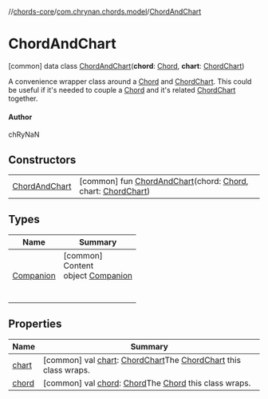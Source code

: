 //[chords-core](../../../index.md)/[com.chrynan.chords.model](../index.md)/[ChordAndChart](index.md)



# ChordAndChart  
 [common] data class [ChordAndChart](index.md)(**chord**: [Chord](../-chord/index.md), **chart**: [ChordChart](../-chord-chart/index.md))

A convenience wrapper class around a [Chord](../-chord/index.md) and [ChordChart](../-chord-chart/index.md). This could be useful if it's needed to couple a [Chord](../-chord/index.md) and it's related [ChordChart](../-chord-chart/index.md) together.



#### Author  


chRyNaN

   


## Constructors  
  
| | |
|---|---|
| <a name="com.chrynan.chords.model/ChordAndChart/ChordAndChart/#com.chrynan.chords.model.Chord#com.chrynan.chords.model.ChordChart/PointingToDeclaration/"></a>[ChordAndChart](-chord-and-chart.md)| <a name="com.chrynan.chords.model/ChordAndChart/ChordAndChart/#com.chrynan.chords.model.Chord#com.chrynan.chords.model.ChordChart/PointingToDeclaration/"></a> [common] fun [ChordAndChart](-chord-and-chart.md)(chord: [Chord](../-chord/index.md), chart: [ChordChart](../-chord-chart/index.md))   <br>|


## Types  
  
|  Name |  Summary | 
|---|---|
| <a name="com.chrynan.chords.model/ChordAndChart.Companion///PointingToDeclaration/"></a>[Companion](-companion/index.md)| <a name="com.chrynan.chords.model/ChordAndChart.Companion///PointingToDeclaration/"></a>[common]  <br>Content  <br>object [Companion](-companion/index.md)  <br><br><br>|


## Properties  
  
|  Name |  Summary | 
|---|---|
| <a name="com.chrynan.chords.model/ChordAndChart/chart/#/PointingToDeclaration/"></a>[chart](chart.md)| <a name="com.chrynan.chords.model/ChordAndChart/chart/#/PointingToDeclaration/"></a> [common] val [chart](chart.md): [ChordChart](../-chord-chart/index.md)The [ChordChart](../-chord-chart/index.md) this class wraps.   <br>|
| <a name="com.chrynan.chords.model/ChordAndChart/chord/#/PointingToDeclaration/"></a>[chord](chord.md)| <a name="com.chrynan.chords.model/ChordAndChart/chord/#/PointingToDeclaration/"></a> [common] val [chord](chord.md): [Chord](../-chord/index.md)The [Chord](../-chord/index.md) this class wraps.   <br>|

